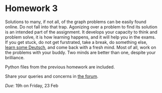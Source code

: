 # Homework 3

Solutions to many, if not all, of the graph problems can be easily found online. Do not fall into that trap. Agonizing over a problem to find its solution is an intended part of the assignment. It develops your capacity to think and problem solve, it is how learning happens, and it will help you in the exams. If you get stuck, do not get furstrated, take a break, do something else, [learn some Deutsch](https://www.deutsch-lernen.com), and come back with a fresh mind. Most of all, work on the problems with your buddy. Two minds are better than one, despite your brilliance.

Python files from the previous homework are included.

Share your queries and concerns in [the forum](https://habibedu.facebook.com/groups/376032139504449/).

_Due_: 19h on Friday, 23 Feb
